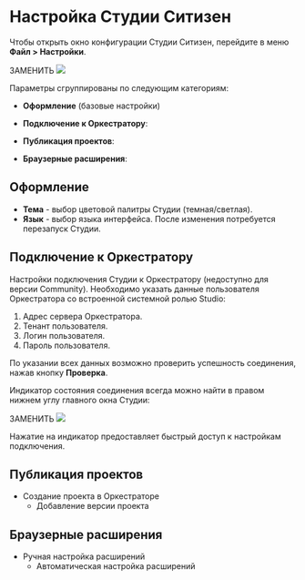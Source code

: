 # Настройка Cтудии Ситизен

Чтобы открыть окно конфигурации Студии Ситизен, перейдите в меню **Файл > Настройки**. 

ЗАМЕНИТЬ ![](../resources/settings/studio-settings.png)

Параметры сгруппированы по следующим категориям:

* **Оформление** (базовые настройки)
   
* **Подключение к Оркестратору**:

* **Публикация проектов**:
  
* **Браузерные расширения**:


## Оформление

* **Тема** - выбор цветовой палитры Студии (темная/светлая).
* **Язык** - выбор языка интерфейса. После изменения потребуется перезапуск Студии.



## Подключение к Оркестратору

Настройки подключения Студии к Оркестратору (недоступно для версии Community). 
Необходимо указать данные пользователя Оркестратора со встроенной системной ролью Studio:

1. Адрес сервера Оркестратора.
2. Тенант пользователя.
3. Логин пользователя.
4. Пароль пользователя.

По указании всех данных возможно проверить успешность соединения, нажав кнопку **Проверка**.

Индикатор состояния соединения всегда можно найти в правом нижнем углу главного окна Студии:

ЗАМЕНИТЬ ![](../resources/settings/orch-state-indicator.png)

Нажатие на индикатор предоставляет быстрый доступ к настройкам подключения.



## Публикация проектов

* Создание проекта в Оркестраторе
    * Добавление версии проекта

## Браузерные расширения

* Ручная настройка расширений
    * Автоматическая настройка расширений


